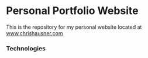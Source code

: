 # Personal Portfolio Website

This is the repository for my personal website located at www.chrishausner.com

### Technologies